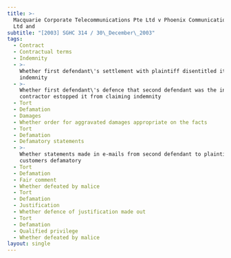 ```yaml
---
title: >-
  Macquarie Corporate Telecommunications Pte Ltd v Phoenix Communications Pte
  Ltd and
subtitle: "[2003] SGHC 314 / 30\_December\_2003"
tags:
  - Contract
  - Contractual terms
  - Indemnity
  - >-
    Whether first defendant\'s settlement with plaintiff disentitled it to
    indemnity
  - >-
    Whether first defendant\'s defence that second defendant was the independent
    contractor estopped it from claiming indemnity
  - Tort
  - Defamation
  - Damages
  - Whether order for aggravated damages appropriate on the facts
  - Tort
  - Defamation
  - Defamatory statements
  - >-
    Whether statements made in e-mails from second defendant to plaintiff\'s
    customers defamatory
  - Tort
  - Defamation
  - Fair comment
  - Whether defeated by malice
  - Tort
  - Defamation
  - Justification
  - Whether defence of justification made out
  - Tort
  - Defamation
  - Qualified privilege
  - Whether defeated by malice
layout: single
---
```


